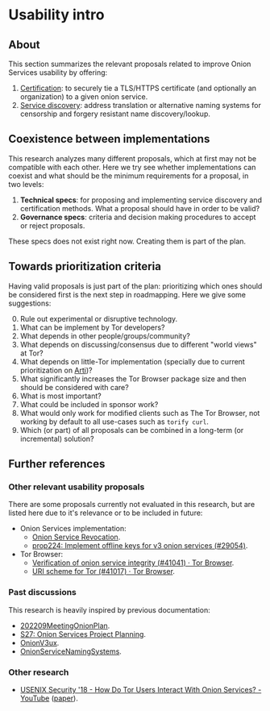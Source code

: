 # Usability intro

## About

This section summarizes the relevant proposals related to improve Onion
Services usability by offering:

1. [Certification](certificates.md): to
   securely tie a TLS/HTTPS certificate (and optionally an organization) to a
   given onion service.
2. [Service discovery](discovery/README.md): address
   translation or alternative naming systems for censorship and forgery
   resistant name discovery/lookup.

## Coexistence between implementations

This research analyzes many different proposals, which at first may not be
compatible with each other. Here we try see whether implementations can coexist
and what should be the minimum requirements for a proposal, in two levels:

1. **Technical specs**: for proposing and implementing service discovery and
   certification methods. What a proposal should have in order to be valid?
2. **Governance specs**: criteria and decision making procedures to
   accept or reject proposals.

These specs does not exist right now. Creating them is part of the plan.

## Towards prioritization criteria

Having valid proposals is just part of the plan: prioritizing which ones should
be considered first is the next step in roadmapping. Here we give some suggestions:

0. Rule out experimental or disruptive technology.
1. What can be implement by Tor developers?
2. What depends in other people/groups/community?
3. What depends on discussing/consensus due to different "world views" at Tor?
4. What depends on little-Tor implementation (specially due to current
   prioritization on [Arti][])?
5. What significantly increases the Tor Browser package size and then should be
   considered with care?
6. What is most important?
7. What could be included in sponsor work?
8. What would only work for modified clients such as The Tor Browser,
   not working by default to all use-cases such as `torify curl`.
9. Which (or part) of all proposals can be combined in a long-term (or
   incremental) solution?

[Arti]: https://gitlab.torproject.org/tpo/core/arti/

## Further references

### Other relevant usability proposals

There are some proposals currently not evaluated in this research, but are
listed here due to it's relevance or to be included in future:

* Onion Services implementation:
    * [Onion Service Revocation](https://gitlab.torproject.org/tpo/core/torspec/-/issues/87).
    * [prop224: Implement offline keys for v3 onion services (#29054)](https://gitlab.torproject.org/tpo/core/tor/-/issues/29054).
* Tor Browser:
    * [Verification of onion service integrity (#41041) · Tor Browser](https://gitlab.torproject.org/tpo/applications/tor-browser/-/issues/41041).
    * [URI scheme for Tor (#41017) · Tor Browser](https://gitlab.torproject.org/tpo/applications/tor-browser/-/issues/41017).

<!--
### Related issues

* [Organize documentation about Onion Services UX improvements](https://gitlab.torproject.org/tpo/onion-services/onion-support/-/issues/64).
* [Create Onion alias url for torproject.org sites](https://gitlab.torproject.org/tpo/onion-services/onion-support/-/issues/67).
-->

### Past discussions

This research is heavily inspired by previous documentation:

* [202209MeetingOnionPlan](https://gitlab.torproject.org/tpo/team/-/wikis/202209MeetingOnionPlan).
* [S27: Onion Services Project Planning](https://gitlab.torproject.org/tpo/team/-/wikis/meetings/2019/2019Stockholm/Notes/S27).
* [OnionV3ux](https://gitlab.torproject.org/tpo/team/-/wikis/meetings/2018/2018MexicoCity/Notes/OnionV3ux).
* [OnionServiceNamingSystems](https://gitlab.torproject.org/legacy/trac/-/wikis/doc/OnionServiceNamingSystems).

### Other research

* [USENIX Security '18 - How Do Tor Users Interact With Onion Services? - YouTube](https://www.youtube.com/watch?v=MYR4sB3wPOg)
  ([paper](https://nymity.ch/onion-services/pdf/sec18-onion-services.pdf)).
